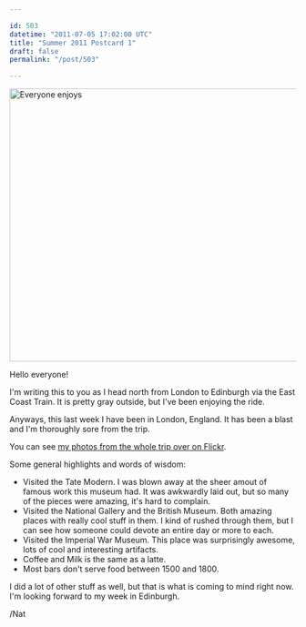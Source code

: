 ```yaml
---

id: 503
datetime: "2011-07-05 17:02:00 UTC"
title: "Summer 2011 Postcard 1"
draft: false
permalink: "/post/503"

---
```


<a href="http://www.flickr.com/photos/icco/5904666111/" title="Everyone enjoys by Nat W, on Flickr"><img src="http://farm6.static.flickr.com/5318/5904666111_3d908ebaa6_z.jpg" width="640" height="480" alt="Everyone enjoys"></img></a>

Hello everyone!

I'm writing this to you as I head north from London to Edinburgh via the East Coast Train. It is pretty gray outside, but I've been enjoying the ride.

Anyways, this last week I have been in London, England. It has been a blast and I'm thoroughly sore from the trip.

You can see [my photos from the whole trip over on Flickr](https://www.flickr.com/photos/icco/sets/72157626961341287/).

Some general highlights and words of wisdom:

 * Visited the Tate Modern. I was blown away at the sheer amout of famous work this museum had. It was awkwardly laid out, but so many of the pieces were amazing, it's hard to complain.
 * Visited the National Gallery and the British Museum. Both amazing places with really cool stuff in them. I kind of rushed through them, but I can see how someone could devote an entire day or more to each.
 * Visited the Imperial War Museum. This place was surprisingly awesome, lots of cool and interesting artifacts.
 * Coffee and Milk is the same as a latte.
 * Most bars don't serve food between 1500 and 1800.

I did a lot of other stuff as well, but that is what is coming to mind right now. I'm looking forward to my week in Edinburgh.

/Nat


